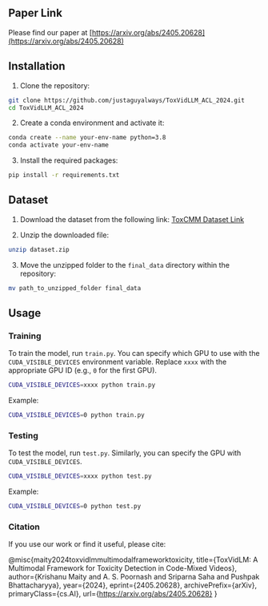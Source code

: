 ## Paper Link
Please find our paper at [https://arxiv.org/abs/2405.20628](https://arxiv.org/abs/2405.20628)

## Installation

1. Clone the repository:

```bash
git clone https://github.com/justaguyalways/ToxVidLLM_ACL_2024.git
cd ToxVidLLM_ACL_2024
```

2. Create a conda environment and activate it:

```bash
conda create --name your-env-name python=3.8
conda activate your-env-name
```

3. Install the required packages:

```bash
pip install -r requirements.txt
```

## Dataset

1. Download the dataset from the following link: [ToxCMM Dataset Link](https://drive.google.com/drive/folders/1lAl6KpewLv9bO64Ad5fccBOImSZgRPPP?usp=sharing)


2. Unzip the downloaded file:

```bash
unzip dataset.zip
```

3. Move the unzipped folder to the `final_data` directory within the repository:

```bash
mv path_to_unzipped_folder final_data
```

## Usage

### Training

To train the model, run `train.py`. You can specify which GPU to use with the `CUDA_VISIBLE_DEVICES` environment variable. Replace `xxxx` with the appropriate GPU ID (e.g., `0` for the first GPU).

```bash
CUDA_VISIBLE_DEVICES=xxxx python train.py
```

Example:

```bash
CUDA_VISIBLE_DEVICES=0 python train.py
```

### Testing

To test the model, run `test.py`. Similarly, you can specify the GPU with `CUDA_VISIBLE_DEVICES`.

```bash
CUDA_VISIBLE_DEVICES=xxxx python test.py
```

Example:

```bash
CUDA_VISIBLE_DEVICES=0 python test.py
```

### Citation

If you use our work or find it useful, please cite:

@misc{maity2024toxvidlmmultimodalframeworktoxicity,
title={ToxVidLM: A Multimodal Framework for Toxicity Detection in Code-Mixed Videos},
author={Krishanu Maity and A. S. Poornash and Sriparna Saha and Pushpak Bhattacharyya},
year={2024},
eprint={2405.20628},
archivePrefix={arXiv},
primaryClass={cs.AI},
url={https://arxiv.org/abs/2405.20628}
}
